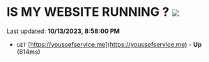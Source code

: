 # IS MY WEBSITE RUNNING ? [![](https://img.shields.io/static/v1?label=Sponsor&message=%E2%9D%A4&logo=GitHub&color=%23fe8e86)](https://github.com/sponsors/<username>)

Last updated: **10/13/2023, 8:58:00 PM**

- `GET` [https://youssefservice.me](https://youssefservice.me) - **Up** (814ms)
